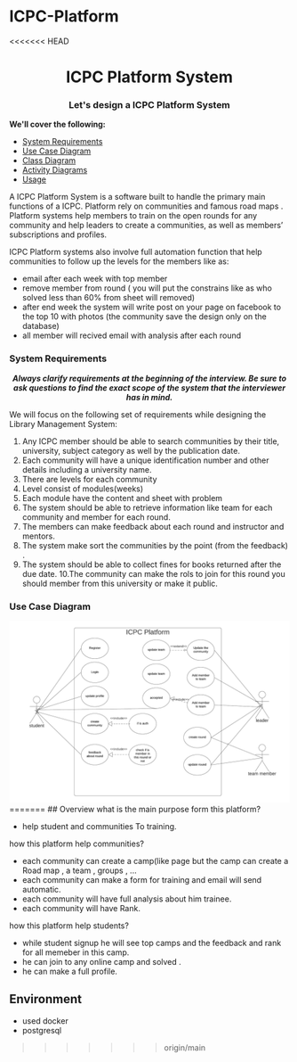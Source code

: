 # ICPC-Platform
<<<<<<< HEAD
<h1 align="center">ICPC Platform System</h1>
<h3 align="center">Let's design a ICPC Platform System</h3>

**We'll cover the following:**

* [System Requirements](#system-requirements)
* [Use Case Diagram](#use-case-diagram)
* [Class Diagram](#class-diagram)
* [Activity Diagrams](#activity-diagrams)
* [Usage](#code)

A ICPC Platform System is a software built to handle the primary main functions of a ICPC. Platform rely on communities and famous road maps . Platform systems help members to train on the open rounds for any community and help leaders to create a communities, as well as members’ subscriptions and profiles.

ICPC Platform systems also involve full automation function that help communities to follow up the levels for the members like as:
- email after each week with top member 
- remove member from round ( you will put the constrains like as who solved less than 60% from sheet will removed)
- after end week the system will write post on your page on facebook to the top 10 with photos (the community save the design only on the database)
- all member will recived email with analysis after each round 


### System Requirements

<p align="center">
    <b>
        <i>
            Always clarify requirements at the beginning of the interview. Be sure to ask questions to find the exact scope of the system that the interviewer has in mind.
        </i>
    </b>
</p>

We will focus on the following set of requirements while designing the Library Management System:

1. Any ICPC member should be able to search communities by their title, university, subject category as well by the publication date.
2. Each community will have a unique identification number and other details including a university name.
3. There are levels for each community 
4. Level consist of modules(weeks)
5. Each module have the content and sheet with problem
6. The system should be able to retrieve information like team for each community and member for each round.
7. The members can make feedback about each round and instructor and mentors.
8. The system make sort the communities by the point (from the feedback) .
9. The system should be able to collect fines for books returned after the due date.
10.The community can make the rols to join for this round you should member from this university or make it public.

### Use Case Diagram
<img src="system_design/images/Use case diagram(1).png">
=======
## Overview
what is the main purpose form this platform?

- help student and communities To training.

how this platform help communities?

- each community can create a camp(like page but the camp can create a Road map , a team , groups , ...
- each community can make a form for training and email will send automatic.
- each community will have full analysis about him trainee.
- each community will have Rank.

how this platform help students?

- while student signup he will see top camps and the feedback and rank for all memeber in this camp.
- he can join to any online camp and solved .
- he can make a full profile.

## Environment
- used docker
- postgresql
>>>>>>> origin/main
